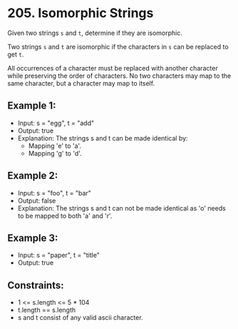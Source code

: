 # 205. Isomorphic Strings

Given two strings `s` and `t`, determine if they are isomorphic.

Two strings `s` and `t` are isomorphic if the characters in `s` can be replaced to get `t`.

All occurrences of a character must be replaced with another character while preserving the order of characters. No two characters may map to the same character, but a character may map to itself.

## Example 1:

- Input: s = "egg", t = "add"
- Output: true
- Explanation:
    The strings s and t can be made identical by:
    - Mapping 'e' to 'a'.
    - Mapping 'g' to 'd'.

## Example 2:

- Input: s = "foo", t = "bar"
- Output: false
- Explanation: The strings s and t can not be made identical as 'o' needs to be mapped to both 'a' and 'r'.


## Example 3:

- Input: s = "paper", t = "title"
- Output: true

## Constraints:

- 1 <= s.length <= 5 * 104
- t.length == s.length
- s and t consist of any valid ascii character.